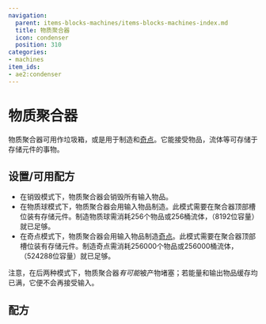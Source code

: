 ```yaml
---
navigation:
  parent: items-blocks-machines/items-blocks-machines-index.md
  title: 物质聚合器
  icon: condenser
  position: 310
categories:
- machines
item_ids:
- ae2:condenser
---
```


# 物质聚合器

<BlockImage id="condenser" scale="8" />

物质聚合器可用作垃圾箱，或是用于制造<ItemLink id="matter_ball" />和[奇点](singularities.md)。它能接受物品，流体等可存储于存储元件的事物。

## 设置/可用配方

*   在销毁模式下，物质聚合器会销毁所有输入物品。
*   在物质球模式下，物质聚合器会用输入物品制造<ItemLink id="matter_ball" />。此模式需要在聚合器顶部槽位装有存储元件。制造物质球需消耗256个物品或256桶流体，<ItemLink id="cell_component_1k" />（8192位容量）就已足够。
*   在奇点模式下，物质聚合器会用输入物品制造[奇点](singularities.md)。此模式需要在聚合器顶部槽位装有存储元件。制造奇点需消耗256000个物品或256000桶流体，<ItemLink id="cell_component_64k" />（524288位容量）就已足够。

注意，在后两种模式下，物质聚合器*有可能*被产物堵塞；若能量和输出物品缓存均已满，它便不会再接受输入。

## 配方

<RecipeFor id="condenser" />
